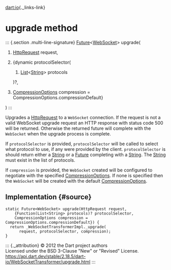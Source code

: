 [dart:io](../../dart-io/dart-io-library){._links-link}

upgrade method
==============

::: {.section .multi-line-signature}
[Future](../../dart-async/future-class)\<[WebSocket](../websocket-class)\>
upgrade(

1.  [HttpRequest](../httprequest-class) request,
2.  {dynamic protocolSelector(
    1.  [List](../../dart-core/list-class)\<[String](../../dart-core/string-class)\>
        protocols

    )?,
3.  [CompressionOptions](../compressionoptions-class) compression =
    CompressionOptions.compressionDefault}

)
:::

Upgrades a [HttpRequest](../httprequest-class) to a `WebSocket`
connection. If the request is not a valid WebSocket upgrade request an
HTTP response with status code 500 will be returned. Otherwise the
returned future will complete with the `WebSocket` when the upgrade
process is complete.

If `protocolSelector` is provided, `protocolSelector` will be called to
select what protocol to use, if any were provided by the client.
`protocolSelector` is should return either a
[String](../../dart-core/string-class) or a
[Future](../../dart-async/future-class) completing with a
[String](../../dart-core/string-class). The
[String](../../dart-core/string-class) must exist in the list of
protocols.

If `compression` is provided, the `WebSocket` created will be configured
to negotiate with the specified
[CompressionOptions](../compressionoptions-class). If none is specified
then the `WebSocket` will be created with the default
[CompressionOptions](../compressionoptions-class).

Implementation {#source}
--------------

``` {.language-dart data-language="dart"}
static Future<WebSocket> upgrade(HttpRequest request,
    {Function(List<String> protocols)? protocolSelector,
    CompressionOptions compression = CompressionOptions.compressionDefault}) {
  return _WebSocketTransformerImpl._upgrade(
      request, protocolSelector, compression);
}
```

::: {._attribution}
© 2012 the Dart project authors\
Licensed under the BSD 3-Clause \"New\" or \"Revised\" License.\
<https://api.dart.dev/stable/2.18.5/dart-io/WebSocketTransformer/upgrade.html>
:::
